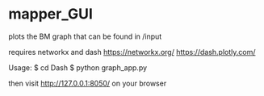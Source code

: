 # mapper_GUI

plots the BM graph that can be found  in /input 

requires networkx and dash
https://networkx.org/
https://dash.plotly.com/

Usage: 
$ cd Dash
$ python graph_app.py 

then visit http://127.0.0.1:8050/ on your browser
